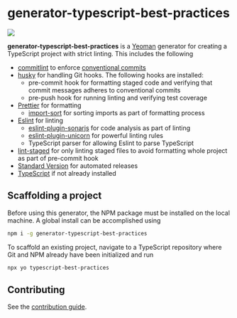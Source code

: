 # generator-typescript-best-practices

![](https://img.shields.io/npm/v/generator-typescript-best-practices)

**generator-typescript-best-practices** is a [Yeoman](http://yeoman.io/)
generator for creating a TypeScript project with strict linting. This includes
the following

- [commitlint](https://commitlint.js.org) to enforce
  [conventional commits](https://www.conventionalcommits.org/en/v1.0.0/)
- [husky](https://www.npmjs.com/package/husky) for handling Git hooks. The
  following hooks are installed:
  - pre-commit hook for formatting staged code and verifying that commit
    messages adheres to conventional commits
  - pre-push hook for running linting and verifying test coverage
- [Prettier](https://prettier.io/) for formatting
  - [import-sort](https://github.com/renke/import-sort) for sorting imports as
    part of formatting process
- [Eslint](https://eslint.org/) for linting
  - [eslint-plugin-sonarjs](https://github.com/SonarSource/eslint-plugin-sonarjs)
    for code analysis as part of linting
  - [eslint-plugin-unicorn](https://www.npmjs.com/package/eslint-plugin-unicorn)
    for powerful linting rules
  - TypeScript parser for allowing Eslint to parse TypeScript
- [lint-staged](https://www.npmjs.com/package/lint-staged) for only linting
  staged files to avoid formatting whole project as part of pre-commit hook
- [Standard Version](https://www.npmjs.com/package/standard-version) for
  automated releases
- [TypeScript](https://www.typescriptlang.org/) if not already installed

## Scaffolding a project

Before using this generator, the NPM package must be installed on the local
machine. A global install can be accomplished using

```sh
npm i -g generator-typescript-best-practices
```

To scaffold an existing project, navigate to a TypeScript repository where Git
and NPM already have been initialized and run

```sh
npx yo typescript-best-practices
```

## Contributing

See the [contribution guide](./CONTRIBUTING.md).
